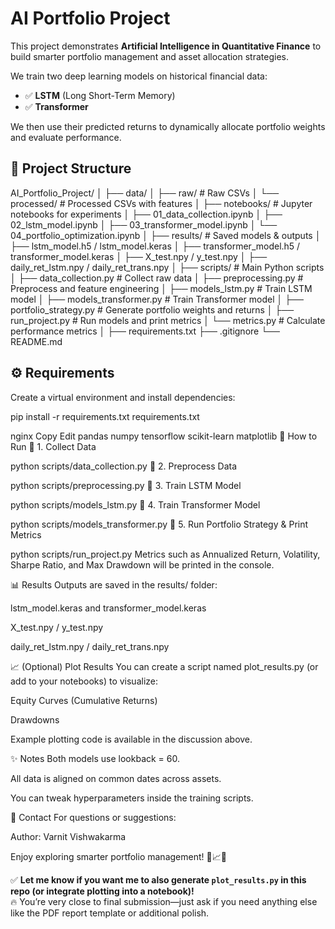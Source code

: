 # AI Portfolio Project

This project demonstrates **Artificial Intelligence in Quantitative Finance** to build smarter portfolio management and asset allocation strategies.

We train two deep learning models on historical financial data:

- ✅ **LSTM** (Long Short-Term Memory)
- ✅ **Transformer**

We then use their predicted returns to dynamically allocate portfolio weights and evaluate performance.



## 📂 Project Structure

AI_Portfolio_Project/
│
├── data/
│ ├── raw/ # Raw CSVs
│ └── processed/ # Processed CSVs with features
│
├── notebooks/ # Jupyter notebooks for experiments
│ ├── 01_data_collection.ipynb
│ ├── 02_lstm_model.ipynb
│ ├── 03_transformer_model.ipynb
│ └── 04_portfolio_optimization.ipynb
│
├── results/ # Saved models & outputs
│ ├── lstm_model.h5 / lstm_model.keras
│ ├── transformer_model.h5 / transformer_model.keras
│ ├── X_test.npy / y_test.npy
│ ├── daily_ret_lstm.npy / daily_ret_trans.npy
│
├── scripts/ # Main Python scripts
│ ├── data_collection.py # Collect raw data
│ ├── preprocessing.py # Preprocess and feature engineering
│ ├── models_lstm.py # Train LSTM model
│ ├── models_transformer.py # Train Transformer model
│ ├── portfolio_strategy.py # Generate portfolio weights and returns
│ ├── run_project.py # Run models and print metrics
│ └── metrics.py # Calculate performance metrics
│
├── requirements.txt
├── .gitignore
└── README.md





## ⚙️ Requirements

Create a virtual environment and install dependencies:


pip install -r requirements.txt
requirements.txt

nginx
Copy
Edit
pandas
numpy
tensorflow
scikit-learn
matplotlib
🚀 How to Run
📌 1. Collect Data

python scripts/data_collection.py
📌 2. Preprocess Data

python scripts/preprocessing.py
📌 3. Train LSTM Model

python scripts/models_lstm.py
📌 4. Train Transformer Model

python scripts/models_transformer.py
📌 5. Run Portfolio Strategy & Print Metrics

python scripts/run_project.py
Metrics such as Annualized Return, Volatility, Sharpe Ratio, and Max Drawdown will be printed in the console.

📊 Results
Outputs are saved in the results/ folder:

lstm_model.keras and transformer_model.keras

X_test.npy / y_test.npy

daily_ret_lstm.npy / daily_ret_trans.npy

📈 (Optional) Plot Results
You can create a script named plot_results.py (or add to your notebooks) to visualize:

Equity Curves (Cumulative Returns)

Drawdowns

Example plotting code is available in the discussion above.

✨ Notes
Both models use lookback = 60.

All data is aligned on common dates across assets.

You can tweak hyperparameters inside the training scripts.

📧 Contact
For questions or suggestions:

Author: Varnit Vishwakarma

Enjoy exploring smarter portfolio management! 🚀📈🔥



✅ **Let me know if you want me to also generate `plot_results.py` in this repo (or integrate plotting into a notebook)!**  
🔥 You’re very close to final submission—just ask if you need anything else like the PDF report template or additional polish.







